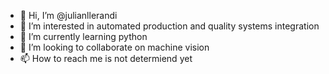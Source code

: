 - 👋 Hi, I’m @julianllerandi
- 👀 I’m interested in automated production and quality systems integration
- 🌱 I’m currently learning python
- 💞️ I’m looking to collaborate on machine vision
- 📫 How to reach me is not determiend yet

<!---
julianllerandi/julianllerandi is a ✨ special ✨ repository because its `README.md` (this file) appears on your GitHub profile.
You can click the Preview link to take a look at your changes.
--->
